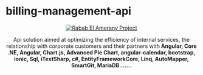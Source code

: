 # billing-management-api

<p align="center">
<a href="https://github.com/RababElAmerany94/billing-management-web">
<img  alt="Rabab El Amerany Project" title="Rabab Project" src="https://github.com/RababElAmerany94/billing-management-web/blob/main/src/assets/images/site.PNG" />
</a>
</p>

<p align="center">
Api solution aimed at optimizing the efficiency of internal services, the relationship with corporate customers and their partners with<b> Angular, Core .NE, Angular, Chart.js, Advanced Pie Chart, angular-calendar, bootstrap, ionic, Sql, iTextSharp, c#, EntityFrameworkCore, Linq, AutoMapper, SmartGit, MariaDB…….</b>
</p>
